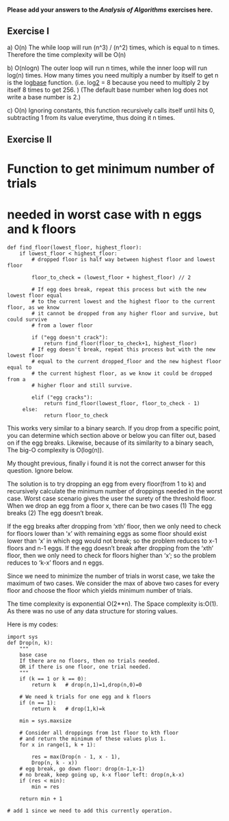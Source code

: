 #### Please add your answers to the ***Analysis of  Algorithms*** exercises here.

## Exercise I

a) O(n)
The while loop will run (n^3) / (n^2) times, which is equal to n times.
Therefore the time complexity will be O(n)


b) O(nlogn) 
The outer loop will run n times, while the inner loop will run log(n) times. 
How many times you need multiply a number by itself to get n is the log[base](n) function. (i.e. log[2](256) = 8 because you need to multiply 2 by itself 8 times to get 256. )
(The default base number when log does not write a base number is 2.)

c) O(n)
Ignoring constants, this function recursively calls itself until hits 0, subtracting 1 from its value everytime, thus doing it n times.

## Exercise II

# Function to get minimum number of trials  
# needed in worst case with n eggs and k floors 

    def find_floor(lowest_floor, highest_floor):
        if lowest_floor < highest_floor:
            # dropped floor is half way between highest floor and lowest floor

            floor_to_check = (lowest_floor + highest_floor) // 2

            # If egg does break, repeat this process but with the new lowest floor equal 
            # to the current lowest and the highest floor to the current floor, as we know
            # it cannot be dropped from any higher floor and survive, but could survive 
            # from a lower floor

            if ("egg doesn't crack"):
                return find_floor(floor_to_check+1, highest_floor)
            # If egg doesn't break, repeat this process but with the new lowest floor
            # equal to the current dropped_floor and the new highest floor equal to
            # the current highest floor, as we know it could be dropped from a 
            # higher floor and still survive.

            elif ("egg cracks"):
                return find_floor(lowest_floor, floor_to_check - 1)
         else:
                return floor_to_check

This works very similar to a binary search. If you drop from a specific point, you can determine which section above or below you can filter out, based on if the egg breaks. Likewise, because of its similarity to a binary seach, The big-O complexity is O(log(n)). 



My thought previous, finally i found it is not the correct anwser for this question. Ignore below.


The solution is to try dropping an egg from every floor(from 1 to k) and recursively calculate the minimum number of droppings needed in the worst case.
Worst case scenario gives the user the surety of the threshold floor. 
When we drop an egg from a floor x, there can be two cases 
(1) The egg breaks 
(2) The egg doesn’t break.

If the egg breaks after dropping from ‘xth’ floor, then we only need to check for floors lower than ‘x’ with remaining eggs as some floor should exist lower than ‘x’ in which egg would not break; so the problem reduces to x-1 floors and n-1 eggs.
If the egg doesn’t break after dropping from the ‘xth’ floor, then we only need to check for floors higher than ‘x’; so the problem reduces to ‘k-x’ floors and n eggs.

Since we need to minimize the number of trials in worst case, we take the maximum of two cases. We consider the max of above two cases for every floor and choose the floor which yields minimum number of trials.

The time complexity is exponential O(2**n).
The Space complexity is:O(1). As there was no use of any data structure for storing values.



Here is my codes:


    import sys 
    def Drop(n, k): 
        """
        base case
        If there are no floors, then no trials needed. 
        OR if there is one floor, one trial needed. 
        """
        if (k == 1 or k == 0): 
            return k   # drop(n,1)=1,drop(n,0)=0
  
        # We need k trials for one egg and k floors 
        if (n == 1): 
            return k   # drop(1,k)=k
  
        min = sys.maxsize 
  
        # Consider all droppings from 1st floor to kth floor 
        # and return the minimum of these values plus 1. 
        for x in range(1, k + 1): 
  
            res = max(Drop(n - 1, x - 1),  
            Drop(n, k - x)) 
        # egg break, go down floor: drop(n-1,x-1)
        # no break, keep going up, k-x floor left: drop(n,k-x)
        if (res < min): 
            min = res 
  
        return min + 1 
    
    # add 1 since we need to add this currently operation.


